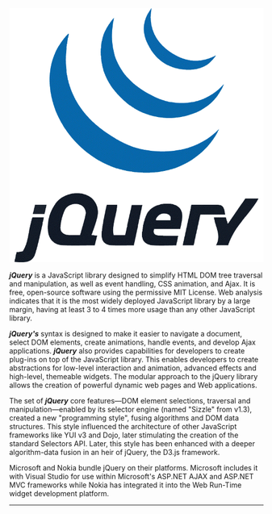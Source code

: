 ![jQuery](jQuery.png)

***jQuery*** is a JavaScript library designed to simplify HTML DOM tree traversal and manipulation, as well as event handling, CSS animation, and Ajax. It is free, open-source software using the permissive MIT License. Web analysis indicates that it is the most widely deployed JavaScript library by a large margin, having at least 3 to 4 times more usage than any other JavaScript library.

***jQuery's*** syntax is designed to make it easier to navigate a document, select DOM elements, create animations, handle events, and develop Ajax applications. ***jQuery*** also provides capabilities for developers to create plug-ins on top of the JavaScript library. This enables developers to create abstractions for low-level interaction and animation, advanced effects and high-level, themeable widgets. The modular approach to the jQuery library allows the creation of powerful dynamic web pages and Web applications.

The set of ***jQuery*** core features—DOM element selections, traversal and manipulation—enabled by its selector engine (named "Sizzle" from v1.3), created a new "programming style", fusing algorithms and DOM data structures. This style influenced the architecture of other JavaScript frameworks like YUI v3 and Dojo, later stimulating the creation of the standard Selectors API. Later, this style has been enhanced with a deeper algorithm-data fusion in an heir of jQuery, the D3.js framework.

Microsoft and Nokia bundle jQuery on their platforms. Microsoft includes it with Visual Studio for use within Microsoft's ASP.NET AJAX and ASP.NET MVC frameworks while Nokia has integrated it into the Web Run-Time widget development platform.

---

